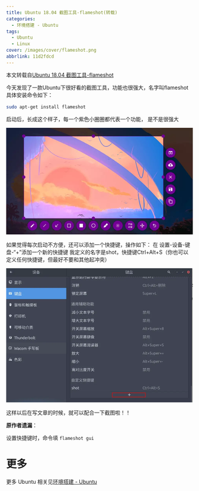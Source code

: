 ```yaml
---
title: Ubuntu 18.04 截图工具-flameshot(转载)
categories:
  - 环境搭建 - Ubuntu
tags:
  - Ubuntu
  - Linux
cover: /images/cover/flameshot.png
abbrlink: 11d2fdcd
---
```


本文转载自[Ubuntu 18.04 截图工具-flameshot](https://www.jianshu.com/p/c37a3483a415)

今天发现了一款Ubuntu下很好看的截图工具，功能也很强大，名字叫flameshot
具体安装命令如下：

```bash
sudo apt-get install flameshot
```

启动后，长成这个样子，每一个紫色小圈圈都代表一个功能， 是不是很强大

![](/images/Ubuntu-18-04-截图工具-flameshot-转载/2020-03-12-15-49-30.png)

如果觉得每次启动不方便，还可以添加一个快捷键，操作如下：
在 设置-设备-键盘-“+”添加一个新的快捷键
我定义的名字是shot，快捷键Ctrl+Alt+S（你也可以定义任何快捷键，但最好不要和其他起冲突）

![](/images/Ubuntu-18-04-截图工具-flameshot-转载/2020-03-12-15-50-02.png)

这样以后在写文章的时候，就可以配合一下截图啦！！

**原作者遗漏**：

设置快捷键时，命令填 `flameshot gui`

# 更多

更多 Ubuntu 相关见[环境搭建 - Ubuntu](/categories/环境搭建-Ubuntu/)